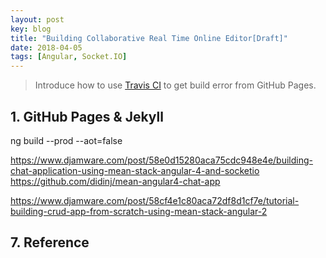```yaml
---
layout: post
key: blog
title: "Building Collaborative Real Time Online Editor[Draft]"
date: 2018-04-05
tags: [Angular, Socket.IO]
---
```


> Introduce how to use [Travis CI](https://travis-ci.org) to get build error from GitHub Pages.

## 1. GitHub Pages & Jekyll

ng build --prod --aot=false

https://www.djamware.com/post/58e0d15280aca75cdc948e4e/building-chat-application-using-mean-stack-angular-4-and-socketio
https://github.com/didinj/mean-angular4-chat-app

https://www.djamware.com/post/58cf4e1c80aca72df8d1cf7e/tutorial-building-crud-app-from-scratch-using-mean-stack-angular-2


## 7. Reference
